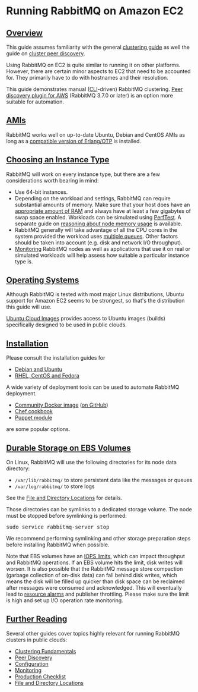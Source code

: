 <!--
Copyright (c) 2007-2022 VMware, Inc. or its affiliates.

All rights reserved. This program and the accompanying materials
are made available under the terms of the under the Apache License,
Version 2.0 (the "License”); you may not use this file except in compliance
with the License. You may obtain a copy of the License at

https://www.apache.org/licenses/LICENSE-2.0

Unless required by applicable law or agreed to in writing, software
distributed under the License is distributed on an "AS IS" BASIS,
WITHOUT WARRANTIES OR CONDITIONS OF ANY KIND, either express or implied.
See the License for the specific language governing permissions and
limitations under the License.
-->
# Running RabbitMQ on Amazon EC2

## <a id="overview" class="anchor" href="#overview">Overview</a>

This guide assumes familiarity with the general [clustering guide](./clustering.html) as well
the guide on [cluster peer discovery](./cluster-formation.html).

Using RabbitMQ on EC2 is quite similar to running it on other
platforms. However, there are certain minor aspects to EC2 that need
to be accounted for. They primarily have to do with hostnames and their resolution.

This guide demonstrates manual ([CLI](./cli.html)-driven) RabbitMQ clustering.
[Peer discovery plugin for AWS](./cluster-formation.html) (RabbitMQ 3.7.0 or later)
is an option more suitable for automation.

## <a id="amis" class="anchor" href="#amis">AMIs</a>

RabbitMQ works well on up-to-date Ubuntu, Debian and CentOS AMIs as long as
a [compatible version of Erlang/OTP](./which-erlang.html) is installed.

## <a id="instance-types" class="anchor" href="#instance-types">Choosing an Instance Type</a>

RabbitMQ will work on every instance type, but there are a few considerations
worth bearing in mind:

 * Use 64-bit instances.
 * Depending on the workload and settings, RabbitMQ can require substantial amounts of memory.
	 Make sure that your host does have an [appropriate amount of RAM](./memory.html) and always have
	 at least a few gigabytes of swap space enabled. Workloads can be simulated using [PerfTest](./java-tools.html).
   A separate guide on [reasoning about node memory usage](./memory-use.html) is available.
 * RabbitMQ generally will take advantage of all the CPU cores
	in the system provided the workload uses [multiple queues](queues.html).
  Other factors should be taken into account (e.g. disk and network I/O throughput).
 * [Monitoring](./monitoring.html) RabbitMQ nodes as well as applications that use it
   on real or simulated workloads will help assess how suitable a particular instance type is.


## <a id="os" class="anchor" href="#os">Operating Systems</a>

Although RabbitMQ is tested with most major Linux distributions,
Ubuntu support for Amazon EC2 seems to be strongest, so that's the distribution this guide
will use.

[Ubuntu Cloud Images](https://cloud-images.ubuntu.com/) provides access to Ubuntu
images (builds) specifically designed to be used in public clouds.


## <a id="installation" class="anchor" href="#installation">Installation</a>

Please consult the installation guides for

  * [Debian and Ubuntu](install-debian.html)
  * [RHEL, CentOS and Fedora](install-rpm.html)

A wide variety of deployment tools can be used to automate
RabbitMQ deployment.

  * [Community Docker image](https://registry.hub.docker.com/_/rabbitmq/) ([on GitHub](https://github.com/docker-library/rabbitmq))
  * [Chef cookbook](https://github.com/rabbitmq/chef-cookbook)
  * [Puppet module](https://github.com/puppetlabs/puppetlabs-rabbitmq)

are some popular options.


## <a id="ebs" class="anchor" href="#ebs">Durable Storage on EBS Volumes</a>

On Linux, RabbitMQ will use the following directories for its node data directory:

 * <code>/var/lib/rabbitmq/</code> to store persistent data like the messages or queues
 * <code>/var/log/rabbitmq/</code> to store logs

See the [File and Directory Locations](./relocate.html) for details.

Those directories can be symlinks to a dedicated storage volume. The node must be stopped
before symlinking is performed:

<pre class="lang-bash">sudo service rabbitmq-server stop</pre>

We recommend performing symlinking and other storage preparation steps before installing
RabbitMQ when possible.

Note that EBS volumes have an [IOPS
limits](http://docs.aws.amazon.com/AWSEC2/latest/UserGuide/EBSVolumeTypes.html), which can impact throughput and RabbitMQ operations.
If an EBS volume hits the limit, disk writes will worsen. It is also possible that the RabbitMQ message store
compaction (garbage collection of on-disk data) can fall behind
disk writes, which means the disk will be filled up quicker than
disk space can be reclaimed after messages were consumed and
acknowledged. This will eventually lead to [resource alarms](./alarms.html) and publisher throttling. Please make sure the limit
is high and set up I/O operation rate monitoring.

## <a id="related" class="anchor" href="#related">Further Reading</a>

Several other guides cover topics highly relevant for running RabbitMQ clusters in public clouds:

 * [Clustering Fundamentals](./clustering.html)
 * [Peer Discovery](./cluster-formation.html)
 * [Configuration](configure.html)
 * [Monitoring](./monitoring.html)
 * [Production Checklist](./production-checklist.html)
 * [File and Directory Locations](./relocate.html)
